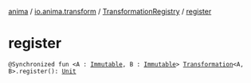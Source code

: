 [anima](../../index.md) / [io.anima.transform](../index.md) / [TransformationRegistry](index.md) / [register](./register.md)

# register

`@Synchronized fun <A : `[`Immutable`](../-immutable/index.md)`, B : `[`Immutable`](../-immutable/index.md)`> `[`Transformation`](../-transformation/index.md)`<A, B>.register(): `[`Unit`](https://kotlinlang.org/api/latest/jvm/stdlib/kotlin/-unit/index.html)